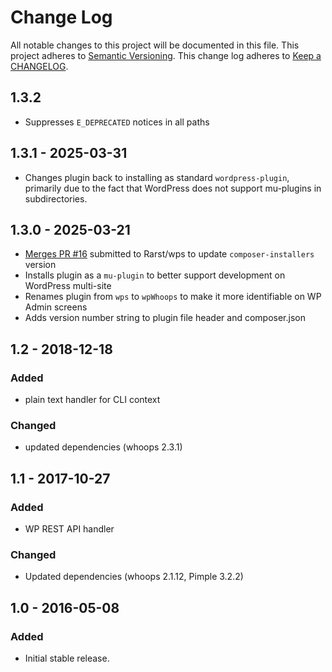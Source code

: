 # Change Log
All notable changes to this project will be documented in this file.
This project adheres to [Semantic Versioning](http://semver.org/).
This change log adheres to [Keep a CHANGELOG](http://keepachangelog.com/).

## 1.3.2
- Suppresses `E_DEPRECATED` notices in all paths

## 1.3.1 - 2025-03-31
- Changes plugin back to installing as standard `wordpress-plugin`, primarily due to the fact that WordPress does not support mu-plugins in subdirectories.

## 1.3.0 - 2025-03-21
- [Merges PR #16](https://github.com/Rarst/wps/pull/16) submitted to Rarst/wps to update `composer-installers` version
- Installs plugin as a `mu-plugin` to better support development on WordPress multi-site
- Renames plugin from `wps` to `wpWhoops` to make it more identifiable on WP Admin screens
- Adds version number string to plugin file header and composer.json 

## 1.2 - 2018-12-18

### Added
- plain text handler for CLI context

### Changed
- updated dependencies (whoops 2.3.1)

## 1.1 - 2017-10-27

### Added
- WP REST API handler

### Changed
- Updated dependencies (whoops 2.1.12, Pimple 3.2.2)

## 1.0 - 2016-05-08

### Added
- Initial stable release.